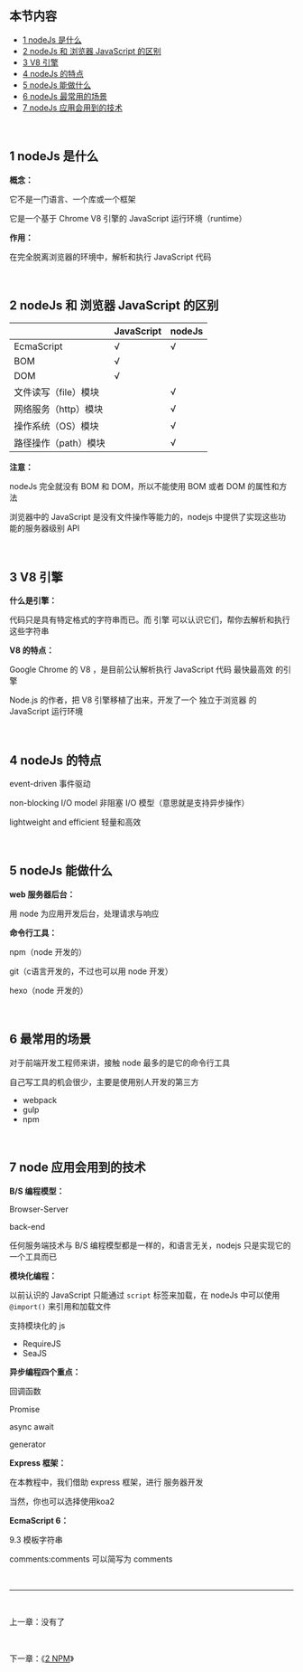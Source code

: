 ## 本节内容

- [1 nodeJs 是什么](https://github.com/stevecchow/The-overview-of-node/blob/master/docs/1%20node.js%20%E4%BB%8B%E7%BB%8D.md#1-nodeJs-是什么)
- [2 nodeJs 和 浏览器 JavaScript 的区别](https://github.com/stevecchow/The-overview-of-node/blob/master/docs/1%20node.js%20%E4%BB%8B%E7%BB%8D.md#2-nodeJs-和-浏览器-JavaScript-的区别)
- [3 V8 引擎](https://github.com/stevecchow/The-overview-of-node/blob/master/docs/1%20node.js%20%E4%BB%8B%E7%BB%8D.md#3-V8-引擎)
- [4 nodeJs 的特点](https://github.com/stevecchow/The-overview-of-node/blob/master/docs/1%20node.js%20%E4%BB%8B%E7%BB%8D.md#4-nodeJs-的特点)
- [5 nodeJs 能做什么](https://github.com/stevecchow/The-overview-of-node/blob/master/docs/1%20node.js%20%E4%BB%8B%E7%BB%8D.md#5-nodeJs-能做什么)
- [6 nodeJs 最常用的场景](https://github.com/stevecchow/The-overview-of-node/blob/master/docs/1%20node.js%20%E4%BB%8B%E7%BB%8D.md#6-最常用的场景)
- [7 nodeJs 应用会用到的技术](https://github.com/stevecchow/The-overview-of-node/blob/master/docs/1%20node.js%20%E4%BB%8B%E7%BB%8D.md#node-7-应用会用到的技术)

<br/>

## 1 nodeJs 是什么

**概念：**

它不是一门语言、一个库或一个框架

它是一个基于 Chrome V8 引擎的 JavaScript 运行环境（runtime）

**作用：**

在完全脱离浏览器的环境中，解析和执行 JavaScript 代码

<br/>

## 2 nodeJs 和 浏览器 JavaScript 的区别

|                      | JavaScript | nodeJs |
| -------------------- | ---------- | ------ |
| EcmaScript           | √          | √      |
| BOM                  | √          |        |
| DOM                  | √          |        |
| 文件读写（file）模块 |            | √      |
| 网络服务（http）模块 |            | √      |
| 操作系统（OS）模块   |            | √      |
| 路径操作（path）模块 |            | √      |

**注意：**

nodeJs 完全就没有 BOM 和 DOM，所以不能使用 BOM 或者 DOM 的属性和方法

浏览器中的 JavaScript 是没有文件操作等能力的，nodejs 中提供了实现这些功能的服务器级别 API

<br/>

## 3 V8 引擎

**什么是引擎：**

代码只是具有特定格式的字符串而已。而 引擎 可以认识它们，帮你去解析和执行这些字符串

**V8 的特点：**

Google Chrome 的 V8 ，是目前公认解析执行 JavaScript 代码 最快最高效 的引擎

Node.js 的作者，把 V8 引擎移植了出来，开发了一个 独立于浏览器 的 JavaScript 运行环境

<br/>

## 4 nodeJs 的特点

event-driven 事件驱动

non-blocking I/O model 非阻塞 I/O 模型（意思就是支持异步操作）

lightweight and efficient 轻量和高效

<br/>

## 5 nodeJs 能做什么

**web 服务器后台：**

用 node 为应用开发后台，处理请求与响应

**命令行工具：**

npm（node 开发的）

git（c语言开发的，不过也可以用 node 开发）

hexo（node 开发的）

<br/>

## 6 最常用的场景

对于前端开发工程师来讲，接触 node 最多的是它的命令行工具

自己写工具的机会很少，主要是使用别人开发的第三方
- webpack
- gulp
- npm

<br/>

## 7 node 应用会用到的技术

**B/S 编程模型：**

Browser-Server

back-end

任何服务端技术与 B/S 编程模型都是一样的，和语言无关，nodejs 只是实现它的一个工具而已

**模块化编程：**

以前认识的 JavaScript 只能通过 `script` 标签来加载，在 nodeJs 中可以使用 `@import()` 来引用和加载文件

支持模块化的 js
- RequireJS
- SeaJS

**异步编程四个重点：**

回调函数

Promise

async await

generator

**Express 框架：**

在本教程中，我们借助 express 框架，进行 服务器开发

当然，你也可以选择使用koa2

**EcmaScript 6：**

9.3 模板字符串

comments:comments 可以简写为 comments

<br/>

---

<br/>

上一章：没有了

<br/>

下一章：《[2 NPM](https://github.com/stevecchow/The-overview-of-node/blob/master/docs/2%20npm.md)》
